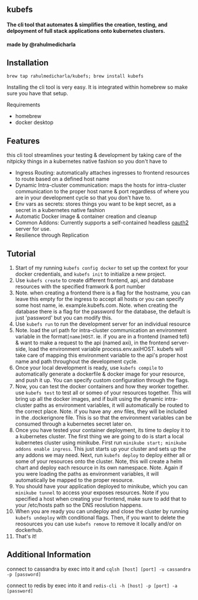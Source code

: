 <h2>kubefs</h2>
<h4>The cli tool that automates & simplifies the creation, testing, and delpoyment of full stack applications onto kubernetes clusters.</h4>
<h4>made by @rahulmedicharla</h4>

<h2>Installation</h2>

<code>brew tap rahulmedicharla/kubefs; brew install kubefs</code>

<p>Installing the cli tool is very easy. It is integrated within homebrew so make sure you have that setup.</p>
<p>Requirements</p>
<ul>
  <li>homebrew</li>
  <li>docker desktop</li>
</ul>

<h2>Features</h2>

<p>this cli tool streamlines your testing & development by taking care of the nitpicky things in a kubernetes native fashion so you don't have to</p>

<ul>
  <li>Ingress Routing: automatically attaches ingresses to frontend resources to route based on a defined host name </li>
  <li>Dynamic Intra-cluster communication: maps the hosts for intra-cluster communication to the proper host name & port regardless of where you are in your development cycle so that you don't have to.</li>
  <li>Env vars as secrets: stores things you want to be kept secret, as a secret in a kubernetes native fashion</li>
  <li>Automatic Docker image & container creation and cleanup</li>
  <li>Common Addons: Currently supports a self-contained headless <a href="https://github.com/rahulmedicharla/kubefs/tree/main/addons/oauth">oauth2</a> server for use.
  <li>Resilience through Replication</li>
</ul>

<h2>Tutorial</h2>
<ol>
  <li>Start of my running <code>kubefs config docker</code> to set up the context for your docker credentials, and <code>kubefs init</code> to initialize a new project.</li>
  <li>Use <code>kubefs create</code> to create different frontend, api, and database resources with the specified framwork & port number</li>
  <li>Note. when creating a frontend there is a flag for the hostname, you can leave this empty for the ingress to accept all hosts or you can specify some host name, ie. example.kubefs.com. Note. when creating the database there is a flag for the password for the database, the default is just 'password' but you can modify this.</li>
  <li>Use <code>kubefs run</code> to run the development server for an individual resource </li>
  <li>Note. load the url path for intra-cluster communication an environment variable in the format<code>[name]HOST</code>. ie. if you are in a frontend (named tefi) & want to make a request to the api (named axi), in the frontend server-side, load the environment variable process.env.axiHOST. kubefs will take care of mapping this environment variable to the api's proper host name and path throughout the development cycle.</li>
  <li>Once your local development is ready, use <code>kubefs compile</code> to automatically generate a dockerfile & docker image for your resource, and push it up. You can specify custom configuration through the flags.</li>
  <li>Now, you can test the docker containers and how they worker together. use <code>kubefs test</code> to test all or someo of your resources together. This will bring up all the docker images, and if built using the dynamic intra-cluster paths as environment variables, it will automatically be routed to the correct place. Note. if you have any .env files, they will be included in the .dockerignore file. This is so that the environment variables can be consumed through a kubernetes secret later on.</li>
  <li>Once you have tested your container deployment, its time to deploy it to a kubernetes cluster. The first thing we are going to do is start a local kubernetes cluster using minikube. First run <code>minikube start; minikube addons enable ingress</code>. This just starts up your cluster and sets up the any addons we may need. Next, run <code>kubefs deploy</code> to deploy either all or some of your resources onto the cluster. Note, this will create a helm chart and deploy each resource in its own namespace. Note. Again if you were loading the paths as environment variables, it will automatically be mapped to the proper resource. </li>
  <li>You should have your application deployed to minikube, which you can <code>minikube tunnel</code> to access your exposes resources. Note if you specified a host when creating your frontend, make sure to add that to your /etc/hosts path so the DNS reoslution happens.</li>
  <li>When you are ready you can undeploy and close the cluster by running <code>kubefs undeploy</code> with conditional flags. Then, if you want to delete the reosources you can use <code>kubefs remove</code> to remove it locally and/or on dockerhub.</li>
  <li>That's it!</li>
</ol>

<h2>Additional Information</h2>

<p>connect to cassandra by exec into it and <code>cqlsh [host] [port] -u cassandra -p [password]</code></p>
<p>connect to redis by exec into it and <code>redis-cli -h [host] -p [port] -a [password]</code></p>
